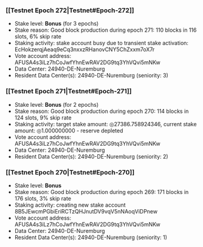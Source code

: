 ### [[Testnet Epoch 272|Testnet#Epoch-272]]
* Stake level: **Bonus** (for 3 epochs)
* Stake reason: Good block production during epoch 271: 110 blocks in 116 slots, 6% skip rate
* Staking activity: stake account busy due to transient stake activation: EcHokzerqjAeaq9eCq3nxxzRHanovCNY5ChZxxm7oX7r
* Vote account address: AFUSA4s3iLz7hCoJwfYhnEwRAV2DG9tq3YhVQvi5mNKw
* Data Center: 24940-DE-Nuremburg
* Resident Data Center(s): 24940-DE-Nuremburg (seniority: 3)
### [[Testnet Epoch 271|Testnet#Epoch-271]]
* Stake level: **Bonus** (for 2 epochs)
* Stake reason: Good block production during epoch 270: 114 blocks in 124 slots, 9% skip rate
* Staking activity: target stake amount: ◎27386.758924346, current stake amount: ◎1.000000000 - reserve depleted
* Vote account address: AFUSA4s3iLz7hCoJwfYhnEwRAV2DG9tq3YhVQvi5mNKw
* Data Center: 24940-DE-Nuremburg
* Resident Data Center(s): 24940-DE-Nuremburg (seniority: 2)
### [[Testnet Epoch 270|Testnet#Epoch-270]]
* Stake level: **Bonus**
* Stake reason: Good block production during epoch 269: 171 blocks in 176 slots, 3% skip rate
* Staking activity: creating new stake account 8B5JEwcmPGbiEriRCTzQHJnutDV9vqV5nNAoqViDPnew
* Vote account address: AFUSA4s3iLz7hCoJwfYhnEwRAV2DG9tq3YhVQvi5mNKw
* Data Center: 24940-DE-Nuremburg
* Resident Data Center(s): 24940-DE-Nuremburg (seniority: 1)